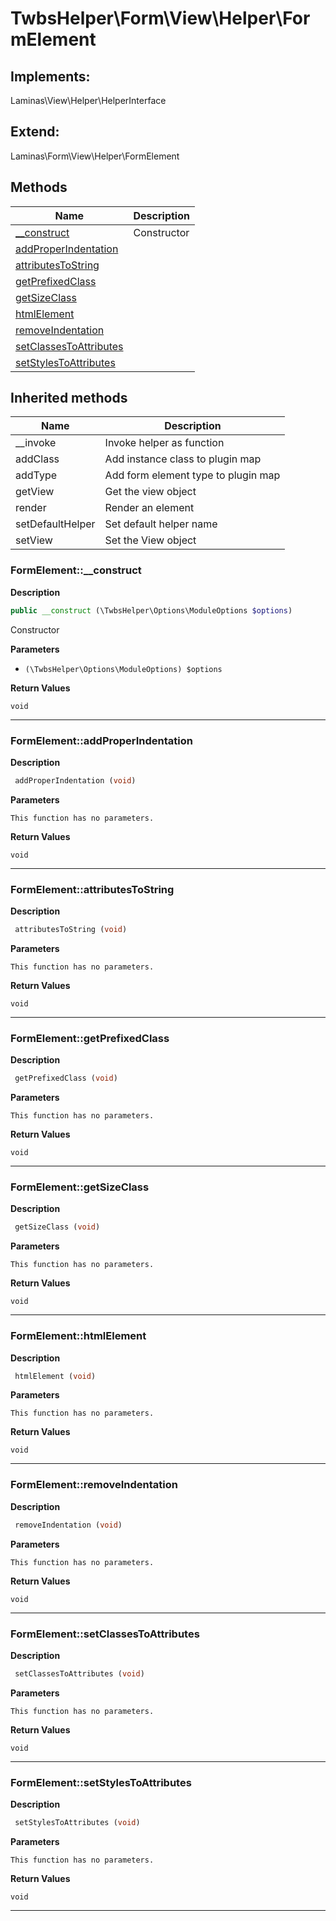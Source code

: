 # TwbsHelper\Form\View\Helper\FormElement  



## Implements:
Laminas\View\Helper\HelperInterface

## Extend:

Laminas\Form\View\Helper\FormElement

## Methods

| Name | Description |
|------|-------------|
|[__construct](#formelement__construct)|Constructor|
|[addProperIndentation](#formelementaddproperindentation)||
|[attributesToString](#formelementattributestostring)||
|[getPrefixedClass](#formelementgetprefixedclass)||
|[getSizeClass](#formelementgetsizeclass)||
|[htmlElement](#formelementhtmlelement)||
|[removeIndentation](#formelementremoveindentation)||
|[setClassesToAttributes](#formelementsetclassestoattributes)||
|[setStylesToAttributes](#formelementsetstylestoattributes)||

## Inherited methods

| Name | Description |
|------|-------------|
|__invoke|Invoke helper as function|
|addClass|Add instance class to plugin map|
|addType|Add form element type to plugin map|
|getView|Get the view object|
|render|Render an element|
|setDefaultHelper|Set default helper name|
|setView|Set the View object|



### FormElement::__construct  

**Description**

```php
public __construct (\TwbsHelper\Options\ModuleOptions $options)
```

Constructor 

 

**Parameters**

* `(\TwbsHelper\Options\ModuleOptions) $options`

**Return Values**

`void`




<hr />


### FormElement::addProperIndentation  

**Description**

```php
 addProperIndentation (void)
```

 

 

**Parameters**

`This function has no parameters.`

**Return Values**

`void`


<hr />


### FormElement::attributesToString  

**Description**

```php
 attributesToString (void)
```

 

 

**Parameters**

`This function has no parameters.`

**Return Values**

`void`


<hr />


### FormElement::getPrefixedClass  

**Description**

```php
 getPrefixedClass (void)
```

 

 

**Parameters**

`This function has no parameters.`

**Return Values**

`void`


<hr />


### FormElement::getSizeClass  

**Description**

```php
 getSizeClass (void)
```

 

 

**Parameters**

`This function has no parameters.`

**Return Values**

`void`


<hr />


### FormElement::htmlElement  

**Description**

```php
 htmlElement (void)
```

 

 

**Parameters**

`This function has no parameters.`

**Return Values**

`void`


<hr />


### FormElement::removeIndentation  

**Description**

```php
 removeIndentation (void)
```

 

 

**Parameters**

`This function has no parameters.`

**Return Values**

`void`


<hr />


### FormElement::setClassesToAttributes  

**Description**

```php
 setClassesToAttributes (void)
```

 

 

**Parameters**

`This function has no parameters.`

**Return Values**

`void`


<hr />


### FormElement::setStylesToAttributes  

**Description**

```php
 setStylesToAttributes (void)
```

 

 

**Parameters**

`This function has no parameters.`

**Return Values**

`void`


<hr />

